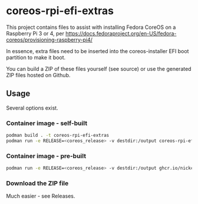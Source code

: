 # coreos-rpi-efi-extras
This project contains files to assist with installing Fedora CoreOS on a Raspberry Pi 3 or 4, per https://docs.fedoraproject.org/en-US/fedora-coreos/provisioning-raspberry-pi4/

In essence, extra files need to be inserted into the coreos-installer EFI boot partition to make it boot.

You can build a ZIP of these files yourself (see source) or use the generated ZIP files hosted on Github.

## Usage
Several options exist.

### Container image - self-built
```sh
podman build . -t coreos-rpi-efi-extras
podman run -e RELEASE=<coreos_release> -v destdir:/output coreos-rpi-efi-extras
```

### Container image - pre-built
```sh
podman run -e RELEASE=<coreos_release> -v destdir:/output ghcr.io/nickcmaynard/coreos-rpi-efi-extras
```

### Download the ZIP file
Much easier - see Releases.